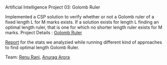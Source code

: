 Artificial Intelligence Project 03: Golomb Ruler


Implemented a CSP solution to verify whether or not a Golomb ruler of a fixed length L for M marks exists. If a solution exists for length L finding an optimal length ruler, that is one for which no shorter length ruler exists for M marks.
Project Details :  [Golomb Ruler](http://www3.cs.stonybrook.edu/~cse537/project03.html)

[Report](https://github.com/techiepanda/golomb-ruler/blob/master/Golomb%20Ruler%20Report.pdf) for the stats we analyzied while running different kind of approaches to find optimal length Golomb Ruler.

Team: [Renu Rani](https://github.com/techiepanda), [Anurag Arora](https://github.com/geekyspartan)
